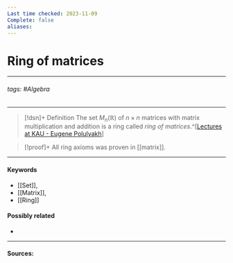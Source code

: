 ```yaml
---
Last time checked: 2023-11-09
Complete: false
aliases:
---
```

# Ring of matrices
***
###### tags: #Algebra 
***
>[!dsn]+ Definition
>The set $M_{n}(\mathbb{R})$ of $n\times n$ matrices with matrix multiplication and addition is a ring called *ring of matrices*.^[[Lectures at KAU - Eugene Polulyakh](https://drive.google.com/drive/folders/1OBF4iFXhiyJQ2lVaDTRnDEnyDf6hImIg)]

>[!proof]+
>All ring axioms was proven in [[matrix]].

***
#### Keywords
- [[Set]],
- [[Matrix]],
- [[Ring]]
#### Possibly related
- 
***
#### Sources: